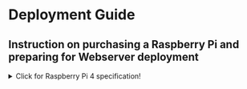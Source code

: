 # Deployment Guide

## Instruction on purchasing a Raspberry Pi and preparing for Webserver deployment
<details>
  <summary>Click for  Raspberry Pi 4 specification!</summary>

    <OL> 
    <li> Raspberry Pi 4 4GB Model B with 1.5GHz 64-bit quad-core CPU (4GB RAM) </li>
    <li> 32GB Samsung EVO+ Micro SD Card (Class 10) Pre-loaded with NOOBS, USB MicroSD Card Reader </li>
    <li> Raspberry Pi 4 Case </li>
    <li> 3.5A USB-C Raspberry Pi 4 Power Supply (US Plug) with Noise Filter</li>
    <li> Set of Heat Sinks </li>
    <li> Micro HDMI to HDMI Cable - 6 foot (Supports up to 4K 60p) </li>
    <li> USB-C PiSwitch (On/Off Power Switch for Raspberry Pi 4) </li>
    </OL> 

    Purchase Notes:  Keyboard, Mouse, Monitor are optional.  RPi advantages over AWS: 1. One time cost  2. All kinds of tinker projects in IOT realm can be performed using GPIO pins.  As for purchase options, CanaKit (my prefered) has options on Amazon that meet the bulleted list of requirements. There is a new option on raspberrypi.org that describes RPi as built into a keybaord (could be bulky in my use cases).   

    Webserver deployment preparation: RPi with NOOBS installed on SSD is very simple.  At boot select Raspberry Pi OS (or pick Ubuntu because of Java and Mongo incompatibilities on RPi OS) and you are on your way.  Since this will be private IP host on your home network, Port Forwarding is required to make your website visible on the Internet. 

    Runtime Notes: VNC Viewer can connect to the RPi.  This is a full desktop remote display tool.  RealVNC lets you share full desktop with cohorts.  If you reboot RPi, you need a monitor connected at reboot to maintain VNC screen share functionality.  Reboot will cause screen buffer not to be recognized unless HDMI is present.  There may be a dummy (mini) HDMI plug that could overcomee this issue.  Otherwise, after setup your RPi could be headless.
    </details>

## Setting up Java runtime and development
Java is two pieces (JDK and JRE), both parts are needed in order to run and build 
```
$ sudo apt update
$ sudo apt upgrade
```
Install Java Runtime Environment
```
$ sudo apt install default-jre
$ java -version
```
Install Java Development Kit
```
$ sudo apt install default-jdk
$ javac -version
```

## Build and run project
Prerequisite is Maven install in order to build project
```
$ sudo apt update
$ sudo apt upgrade
$ sudo apt install maven
$ mvn -version
```
Clone and build spring-idea repository
```
$ cd
$ git clone https://github.com/nighthawkcoders/nighthawk_csa.git
$ cd nighthawk_csa
$ ./mvnw package
```
Run your java project, after test ctl-C to stop service
```
$ cd
$ java -jar nighthawk_csa/target/csa-0.0.1-SNAPSHOT.jar
```
Test on localhost browser
```
localhost:8080
```



## Java service configuration
To run and start application automatically it will require a the JAR file from previous step to run from a .service file. 
In this service file we are providing details of the java runtime service: 
* start after “network.target” has been started
* the ExecStart is the same as command you validated to executes JAR

Create a 'service' file as administratr: 
* sudo nano <filename> 
* change nighthawk_csa reference or jar file name as applicable to your project
* replace User=pi with User=ubuntu if applicable

File is located at /etc/systemd/system/nighthawk_csa.service. 
```
[Unit]
Description=Java
After=network.target

[Service]
User=ubuntu
Restart=always
ExecStart=java -jar /home/ubuntu/nighthawk_csa/target/csa-0.0.1-SNAPSHOT.jar

[Install]
WantedBy=multi-user.target 
```    

Run and enable your service file
```
$ sudo systemctl start nighthawk_csa
$ systemctl status nightawk_csa
```

If succesfull, enable your service file to be persistant on machine
```
$ sudo systemctl enable nighthawk_csa

```

## Nginx service configuration
File is located at /etc/nginx/sites-available/nighthawk_csa 
```
server {
    listen 80;
    server_name csa.nighthawkcoders.cf;

    location / {
        proxy_pass http://localhost:8080;
    }
}
```
Test the configuration to make sure there are no errors:

    $ sudo ln -s /etc/nginx/sites-available/nighthawk_csa /etc/nginx/sites-enabled
    $ sudo nginx -t

If there are no errors, restart NGINX so the changes take effect:

    $ sudo systemctl restart nginx
    

## Goto freenom.com and register public IP Address to a Domain

```diff
- Domain and Public IP Address match your nginx configuration files 
+ REPLACE freenom config with your-domain and your-public-ip, make one or more a records for each project
```

#### This illustration shows configuration of A records within the domain
<img src="https://github.com/nighthawkcoders/nighthawk_csp/blob/master/static/assets/freenom.png">


## Port Forward your Web application on Internal Host (aka RPi) to the Internet
```diff
- Your Public IP Address needs to connect to your host on Private IP network through Port Forwarding 
+ PROCESS will vary on every home network, but basic premis is to Port forward external port 80 to your Private Host (aka RPi) on internal port 80
```

#### This illustration shows configuration of HTTP, as well as some other common service to access a Private IP host computer through port forwarding.  It is always recommended to minimize access points from internet to your home network.
<img src="https://github.com/nighthawkcoders/nighthawk_csp/blob/master/static/assets/portforward.png" width="600">
    
